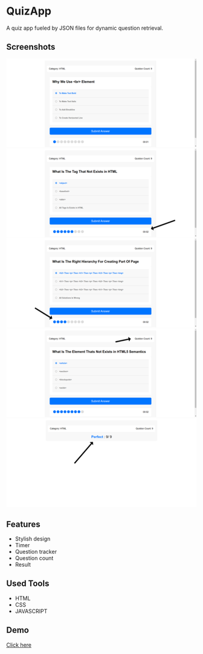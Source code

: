 # QuizApp

A quiz app fueled by JSON files for dynamic question retrieval.

## Screenshots

<img src="imgs/1.png">
<img src="imgs/3.png">
<img src="imgs/4.png">
<img src="imgs/2.png">
<img src="imgs/5.png">

## Features

- Stylish design
- Timer
- Question tracker
- Question count
- Result

## Used Tools

- HTML
- CSS
- JAVASCRIPT

## Demo

<a href="https://omarsha6an.github.io/QuizApp/">Click here</a>
